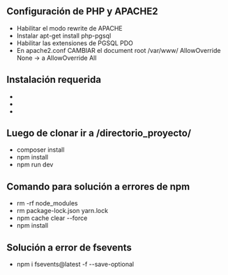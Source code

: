 ## Configuración de PHP y APACHE2
+ Habilitar el modo rewrite de APACHE
+ Instalar apt-get install php-pgsql
+ Habilitar las extensiones de PGSQL PDO
+ En apache2.conf CAMBIAR el document root /var/www/ AllowOverride None -> a AllowOverride All

## Instalación requerida
+ [Instalar Laravel 8.0]:[laravel]
+ [Instalar composer]: [composer]
+ [Instalar node y npm]:[node]

## Luego de clonar ir a /directorio_proyecto/ 
+ composer install 
+ npm install 
+ npm run dev

## Comando para solución a errores de npm
+ rm -rf node_modules
+ rm package-lock.json yarn.lock
+ npm cache clear --force
+ npm install

## Solución a error de fsevents
+ npm i fsevents@latest -f --save-optional

[laravel]: https://laravel.com/docs/8.x/installation
[composer]: https://getcomposer.org/download/
[node]: https://nodejs.org/es/download/
